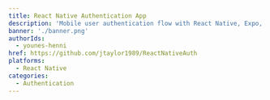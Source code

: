 ```yaml
---
title: React Native Authentication App
description: 'Mobile user authentication flow with React Native, Expo, and AWS Amplify: Sign In, Sign Up, Confirm Sign Up, Forget Password, Reset Password.'
banner: './banner.png'
authorIds:
  - younes-henni
href: https://github.com/jtaylor1989/ReactNativeAuth
platforms:
  - React Native
categories:
  - Authentication
---
```


